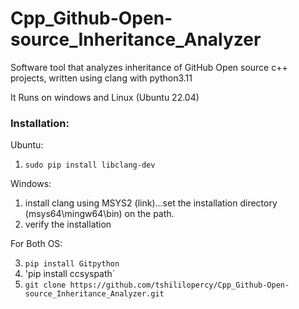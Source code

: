 # Cpp_Github-Open-source_Inheritance_Analyzer

Software tool that analyzes inheritance of GitHub Open source c++ projects, written using clang with python3.11

It Runs on windows and Linux (Ubuntu 22.04)

### Installation:

Ubuntu:

1. `sudo pip install libclang-dev`

Windows:

1. install clang using MSYS2 (link)...set the installation directory (msys64\mingw64\bin) on the path.
2. verify the installation

For Both OS:

3. `pip install Gitpython`
4. 'pip install ccsyspath`
5. `git clone https://github.com/tshililopercy/Cpp_Github-Open-source_Inheritance_Analyzer.git`
